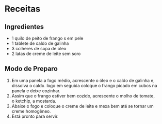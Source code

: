 
# Receitas 

## Ingredientes 

- 1 quilo de peito de frango s em pele 
- 1 tablete de caldo de galinha 
- 3 colheres de sopa de óleo 
- 2 latas de creme de leite sem soro 

## Modo de Preparo 
1. Em uma panela a fogo médio, acrescente o óleo e o caldo de galinha e, dissolva o caldo. logo em seguida coloque o frango picado em cubos na panela e deixe cozinhar.
2. Assim que o frango estiver bem cozido, acrescente o molho de tomate, o ketchip, a mostarda. 
3. Abaixe o fogo e coloque o creme de leite e mexa bem até se tornar um creme homogêneo.
4. Está pronto para servir. 
